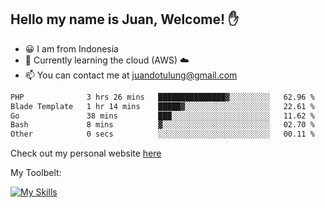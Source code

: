 ## Hello my name is Juan, Welcome! ✋

- 😀 I am from Indonesia
- 📖 Currently learning the cloud (AWS) ☁️
- 📫 You can contact me at juandotulung@gmail.com

<!--START_SECTION:waka-->

```txt
PHP              3 hrs 26 mins   ███████████████▓░░░░░░░░░   62.96 %
Blade Template   1 hr 14 mins    █████▓░░░░░░░░░░░░░░░░░░░   22.61 %
Go               38 mins         ███░░░░░░░░░░░░░░░░░░░░░░   11.62 %
Bash             8 mins          ▓░░░░░░░░░░░░░░░░░░░░░░░░   02.70 %
Other            0 secs          ░░░░░░░░░░░░░░░░░░░░░░░░░   00.11 %
```

<!--END_SECTION:waka-->

Check out my personal website [here](https://juanchristian.com)

My Toolbelt:

[![My Skills](https://skillicons.dev/icons?i=go,js,ts,nodejs,express,react,nextjs,vue,tailwind,vite,html,css,python,php,aws,bash,linux,postgres,mysql,redis,kafka,docker,vercel,netlify,vscode,figma)](https://skillicons.dev)

